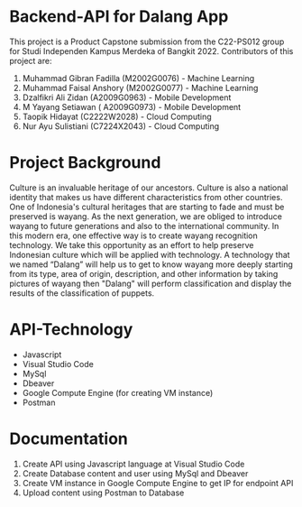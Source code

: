 # Backend-API for Dalang App

This project is a Product Capstone submission from the C22-PS012 group for Studi Independen Kampus Merdeka of Bangkit 2022. Contributors of this project are:
1.	Muhammad Gibran Fadilla (M2002G0076) - Machine Learning
2.	Muhammad Faisal Anshory (M2002G0077) - Machine Learning
3.	Dzalfikri Ali Zidan (A2009G0963) - Mobile Development
4.	M Yayang Setiawan ( A2009G0973) - Mobile Development
5.	Taopik Hidayat (C2222W2028) - Cloud Computing
6.	Nur Ayu Sulistiani (C7224X2043) - Cloud Computing

# Project Background
Culture is an invaluable heritage of our ancestors. Culture is also a national identity that makes us have different characteristics from other countries. One of Indonesia's cultural heritages that are starting to fade and must be preserved is wayang. As the next generation, we are obliged to introduce wayang to future generations and also to the international community. In this modern era, one effective way is to create wayang recognition technology. We take this opportunity as an effort to help preserve Indonesian culture which will be applied with technology. A technology that we named “Dalang” will help us to get to know wayang more deeply starting from its type, area of origin, description, and other information by taking pictures of wayang then "Dalang" will perform classification and display the results of the classification of puppets.

# API-Technology
* Javascript
* Visual Studio Code
* MySql
* Dbeaver
* Google Compute Engine (for creating VM instance)
* Postman

# Documentation
1. Create API using Javascript language at Visual Studio Code
2. Create Database content and user using MySql and Dbeaver
3. Create VM instance in Google Compute Engine to get IP for endpoint API
4. Upload content using Postman to Database
